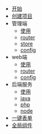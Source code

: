 * [开始](/README.md)
* [创建项目](/create.md)
* 管理端
  * [使用](/admin/usage.md)
  * [router](/admin/router.md)
  * [store](/admin/store.md)
  * [config](/admin/config.md)
* web端
  * [使用](/web/usage.md)
  * [router](/web/router.md)
  * [config](/web/config.md)
* 后端服务
  * [使用](/egg/egg.md)
  * [java](/egg/java.md)
  * [php](/egg/php.md)
  * [node](/egg/node.md)
* [一键表单](/curd.md)
* [全局组件](/components.md)
